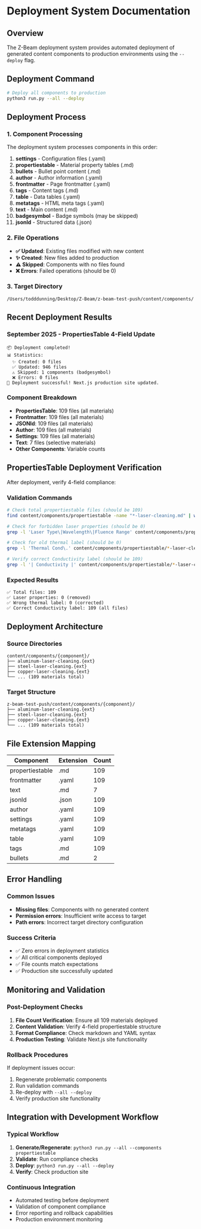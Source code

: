 # Deployment System Documentation

## Overview

The Z-Beam deployment system provides automated deployment of generated content components to production environments using the `--deploy` flag.

## Deployment Command

```bash
# Deploy all components to production
python3 run.py --all --deploy
```

## Deployment Process

### 1. Component Processing
The deployment system processes components in this order:
1. **settings** - Configuration files (.yaml)
2. **propertiestable** - Material property tables (.md) 
3. **bullets** - Bullet point content (.md)
4. **author** - Author information (.yaml)
5. **frontmatter** - Page frontmatter (.yaml)
6. **tags** - Content tags (.md)
7. **table** - Data tables (.yaml)
8. **metatags** - HTML meta tags (.yaml)
9. **text** - Main content (.md)
10. **badgesymbol** - Badge symbols (may be skipped)
11. **jsonld** - Structured data (.json)

### 2. File Operations
- **✅ Updated**: Existing files modified with new content
- **✨ Created**: New files added to production
- **⚠️ Skipped**: Components with no files found
- **❌ Errors**: Failed operations (should be 0)

### 3. Target Directory
```
/Users/todddunning/Desktop/Z-Beam/z-beam-test-push/content/components/
```

## Recent Deployment Results

### September 2025 - PropertiesTable 4-Field Update
```
📦 Deployment completed!
📊 Statistics:
  ✨ Created: 0 files
  ✅ Updated: 946 files
  ⚠️ Skipped: 1 components (badgesymbol)
  ❌ Errors: 0 files
🎉 Deployment successful! Next.js production site updated.
```

### Component Breakdown
- **PropertiesTable**: 109 files (all materials)
- **Frontmatter**: 109 files (all materials)
- **JSONld**: 109 files (all materials)
- **Author**: 109 files (all materials)
- **Settings**: 109 files (all materials)
- **Text**: 7 files (selective materials)
- **Other Components**: Variable counts

## PropertiesTable Deployment Verification

After deployment, verify 4-field compliance:

### Validation Commands
```bash
# Check total propertiestable files (should be 109)
find content/components/propertiestable -name "*-laser-cleaning.md" | wc -l

# Check for forbidden laser properties (should be 0)
grep -l 'Laser Type\|Wavelength\|Fluence Range' content/components/propertiestable/*-laser-cleaning.md 2>/dev/null | wc -l

# Check for old thermal label (should be 0)
grep -l 'Thermal Cond\.' content/components/propertiestable/*-laser-cleaning.md 2>/dev/null | wc -l

# Verify correct Conductivity label (should be 109)
grep -l '| Conductivity |' content/components/propertiestable/*-laser-cleaning.md 2>/dev/null | wc -l
```

### Expected Results
```
✅ Total files: 109
✅ Laser properties: 0 (removed)
✅ Wrong thermal label: 0 (corrected)
✅ Correct Conductivity label: 109 (all files)
```

## Deployment Architecture

### Source Directories
```
content/components/{component}/
├── aluminum-laser-cleaning.{ext}
├── steel-laser-cleaning.{ext}
├── copper-laser-cleaning.{ext}
└── ... (109 materials total)
```

### Target Structure
```
z-beam-test-push/content/components/{component}/
├── aluminum-laser-cleaning.{ext}
├── steel-laser-cleaning.{ext}
├── copper-laser-cleaning.{ext}
└── ... (109 materials total)
```

## File Extension Mapping

| Component | Extension | Count |
|-----------|-----------|-------|
| propertiestable | .md | 109 |
| frontmatter | .yaml | 109 |
| text | .md | 7 |
| jsonld | .json | 109 |
| author | .yaml | 109 |
| settings | .yaml | 109 |
| metatags | .yaml | 109 |
| table | .yaml | 109 |
| tags | .md | 109 |
| bullets | .md | 2 |

## Error Handling

### Common Issues
- **Missing files**: Components with no generated content
- **Permission errors**: Insufficient write access to target
- **Path errors**: Incorrect target directory configuration

### Success Criteria
- ✅ Zero errors in deployment statistics
- ✅ All critical components deployed
- ✅ File counts match expectations
- ✅ Production site successfully updated

## Monitoring and Validation

### Post-Deployment Checks
1. **File Count Verification**: Ensure all 109 materials deployed
2. **Content Validation**: Verify 4-field propertiestable structure
3. **Format Compliance**: Check markdown and YAML syntax
4. **Production Testing**: Validate Next.js site functionality

### Rollback Procedures
If deployment issues occur:
1. Regenerate problematic components
2. Run validation commands
3. Re-deploy with `--all --deploy`
4. Verify production site functionality

## Integration with Development Workflow

### Typical Workflow
1. **Generate/Regenerate**: `python3 run.py --all --components propertiestable`
2. **Validate**: Run compliance checks
3. **Deploy**: `python3 run.py --all --deploy`
4. **Verify**: Check production site

### Continuous Integration
- Automated testing before deployment
- Validation of component compliance
- Error reporting and rollback capabilities
- Production environment monitoring
